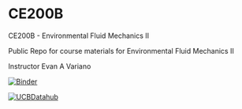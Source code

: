 # CE200B
CE200B - Environmental Fluid Mechanics II

Public Repo for course materials for Environmental Fluid Mechanics II

Instructor Evan A Variano

[![Binder](https://mybinder.org/badge_logo.svg)](https://mybinder.org/v2/gh/ds-modules/CE200B/main)

[![UCBDatahub](https://img.shields.io/badge/Launch-UCB%20Datahub-blue.svg)](https://datahub.berkeley.edu/hub/user-redirect/git-pull?repo=https%3A%2F%2Fgithub.com%2Fds-modules%2FCE200B&branch=main&urlpath=retro%2Ftree%2FCE200B%2FNotebook+1%2FNB1+Intro+to+Jupyter%2C+Python%2C+and+Pandas.ipynb
)
